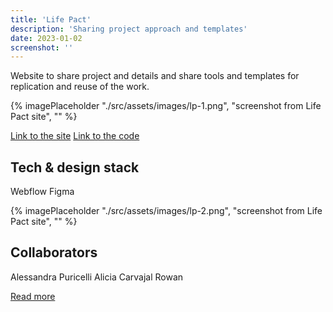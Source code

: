 ```yaml
---
title: 'Life Pact'
description: 'Sharing project approach and templates'
date: 2023-01-02
screenshot: ''
---
```


Website to share project and details and share tools and templates for replication and reuse of the work.

{% imagePlaceholder "./src/assets/images/lp-1.png", "screenshot from Life Pact site", ""  %}

[Link to the site](https://www.lifepactreplication.org/)
[Link to the code](https://github.com/Dark-Matter-Labs/life-pact)

## Tech & design stack

Webflow
Figma

{% imagePlaceholder "./src/assets/images/lp-2.png", "screenshot from Life Pact site", ""  %}

## Collaborators

Alessandra Puricelli
Alicia Carvajal Rowan

[Read more](https://darkmatterlabs.org/feed/life-pact)



